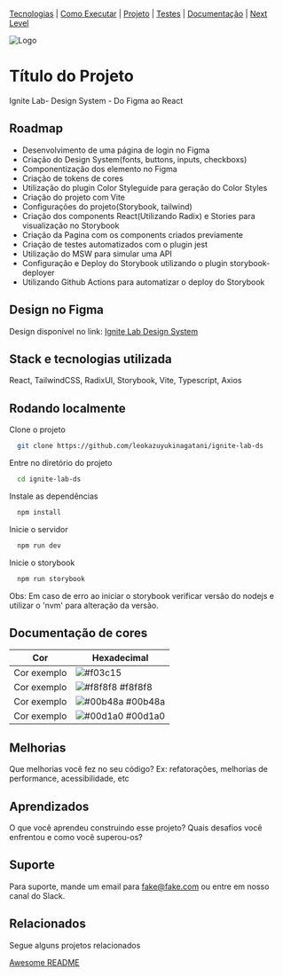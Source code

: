 [Tecnologias](#-stack-utilizada) |
[Como Executar](#-rodando-localmente) |
[Projeto](#-stack-utilizada) |
[Testes](#-rodando-os-testes) |
[Documentação](#-documentação-da-api)  |
[Next Level](#-melhorias) 

![Logo](https://dev-to-uploads.s3.amazonaws.com/uploads/articles/th5xamgrr6se0x5ro4g6.png)


# Título do Projeto

Ignite Lab- Design System - Do Figma ao React


## Roadmap

- Desenvolvimento de uma página de login no Figma
- Criação do Design System(fonts, buttons, inputs, checkboxs)
- Componentização dos elemento no Figma
- Criação de tokens de cores
- Utilização do plugin Color Styleguide para geração do Color Styles
- Criação do projeto com Vite
- Configurações do projeto(Storybook, tailwind)
- Criação dos components React(Utilizando Radix) e Stories para visualização no Storybook
- Criação da Pagina com os components criados previamente
- Criação de testes automatizados com o plugin jest
- Utilização do MSW para simular uma API
- Configuração e Deploy do Storybook utilizando o plugin storybook-deployer
- Utilizando Github Actions para automatizar o deploy do Storybook

## Design no Figma
Design disponível no link:  [Ignite Lab Design System](https://www.figma.com/file/YYbBFGWHotDau2pGI4e0u5/Ignite-Lab-Design-System?node-id=1%3A3)

## Stack e tecnologias utilizada

React, TailwindCSS, RadixUI, Storybook, Vite, Typescript, Axios


## Rodando localmente

Clone o projeto

```bash
  git clone https://github.com/leokazuyukinagatani/ignite-lab-ds
```

Entre no diretório do projeto

```bash
  cd ignite-lab-ds
```

Instale as dependências

```bash
  npm install
```

Inicie o servidor

```bash
  npm run dev
```

Inicie o storybook

```bash
  npm run storybook
```

Obs: Em caso de erro ao iniciar o storybook verificar versão do nodejs e utilizar o 'nvm' para alteração da versão.

## Documentação de cores

| Cor               | Hexadecimal                                                |
| ----------------- | ---------------------------------------------------------------- |
| Cor exemplo       | ![#f03c15](https://via.placeholder.com/15/f03c15/f03c15.png) |
| Cor exemplo       | ![#f8f8f8](https://via.placeholder.com/10/f8f8f8?text=+) #f8f8f8 |
| Cor exemplo       | ![#00b48a](https://via.placeholder.com/10/00b48a?text=+) #00b48a |
| Cor exemplo       | ![#00d1a0](https://via.placeholder.com/10/00b48a) #00d1a0 |


## Melhorias

Que melhorias você fez no seu código? Ex: refatorações, melhorias de performance, acessibilidade, etc


## Aprendizados

O que você aprendeu construindo esse projeto? Quais desafios você enfrentou e como você superou-os?


## Suporte

Para suporte, mande um email para fake@fake.com ou entre em nosso canal do Slack.


## Relacionados

Segue alguns projetos relacionados

[Awesome README](https://github.com/matiassingers/awesome-readme)

